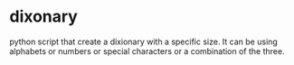 # dixonary

python script that create a dixionary with a specific size. It can be using alphabets or numbers or special characters or a combination of the three.
